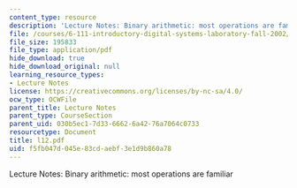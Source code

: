 ```yaml
---
content_type: resource
description: 'Lecture Notes: Binary arithmetic: most operations are familiar'
file: /courses/6-111-introductory-digital-systems-laboratory-fall-2002/f5fb047d045e83cdaebf3e1d9b860a78_l12.pdf
file_size: 195833
file_type: application/pdf
hide_download: true
hide_download_original: null
learning_resource_types:
- Lecture Notes
license: https://creativecommons.org/licenses/by-nc-sa/4.0/
ocw_type: OCWFile
parent_title: Lecture Notes
parent_type: CourseSection
parent_uid: 030b5ec1-7d33-6662-6a42-76a7064c0733
resourcetype: Document
title: l12.pdf
uid: f5fb047d-045e-83cd-aebf-3e1d9b860a78
---
```

Lecture Notes: Binary arithmetic: most operations are familiar
